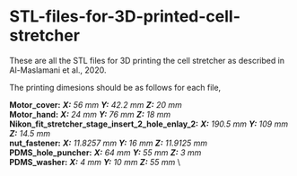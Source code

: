 # STL-files-for-3D-printed-cell-stretcher

These are all the STL files for 3D printing the cell stretcher as described in Al-Maslamani et al., 2020.

The printing dimesions should be as follows for each file,   

**Motor_cover:**   _**X:** 56 mm **Y:** 42.2 mm **Z:** 20 mm_ \
**Motor_hand:**   _**X:** 24 mm **Y:** 76 mm **Z:** 18 mm_ \
**Nikon_fit_stretcher_stage_insert_2_hole_enlay_2:**   _**X:** 190.5 mm **Y:** 109 mm **Z:** 14.5 mm_ \
**nut_fastener:**   _**X:** 11.8257 mm **Y:** 16 mm **Z:**  11.9125 mm_ \
**PDMS_hole_puncher:**   _**X:** 64 mm **Y:** 55 mm **Z:** 3 mm_ \
**PDMS_washer:**   _**X:** 4 mm **Y:** 10 mm **Z:** 55 mm_ \

